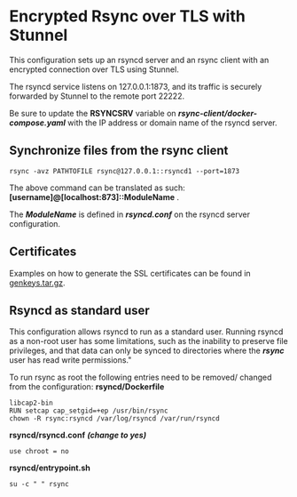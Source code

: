 # Encrypted Rsync over TLS with Stunnel

This configuration sets up an rsyncd server and an rsync client with an encrypted connection over TLS using Stunnel.

The rsyncd service listens on 127.0.0.1:1873, and its traffic is securely forwarded by Stunnel to the remote port 22222.

Be sure to update the **RSYNCSRV** variable on ***rsync-client/docker-compose.yaml*** with the IP address or domain name of the rsyncd server.

## Synchronize files from the rsync client
```
rsync -avz PATHTOFILE rsync@127.0.0.1::rsyncd1 --port=1873
```
The above command can be translated as such: **[username]@[localhost:873]::ModuleName** . 

The ***ModuleName*** is defined in ***rsyncd.conf*** on the rsyncd server configuration.

## Certificates
Examples on how to generate the SSL certificates can be found in [genkeys.tar.gz](https://github.com/psammarco/kubernetes/blob/master/relp-rsyslog/genkeys.tar.gz).

## Rsyncd as standard user
This configuration allows rsyncd to run as a standard user. Running rsyncd as a non-root user has some limitations, such as the inability to preserve file privileges, and that data can only be synced to directories where the ***rsync*** user has read write permissions."

To run rsync as root the following entries need to be removed/ changed from the configuration:
**rsyncd/Dockerfile**
```
libcap2-bin
RUN setcap cap_setgid=+ep /usr/bin/rsync
chown -R rsync:rsyncd /var/log/rsyncd /var/run/rsyncd 
```
**rsyncd/rsyncd.conf** ***(change to yes)***
```
use chroot = no
```
**rsyncd/entrypoint.sh**
```
su -c " " rsync
